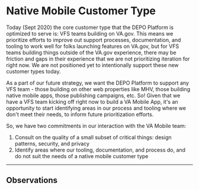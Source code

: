 # Native Mobile Customer Type

Today (Sept 2020) the core customer type that the DEPO Platform is optimized to serve is: VFS teams building on VA.gov. This means we prioritize efforts to improve out support processes, documentation, and tooling to work well for folks launching features on VA.gov, but for VFS teams building things outside of the VA.gov experience, there may be friction and gaps in their experience that we are not prioritizing iteration for right now. We are not positioned yet to intentionally support these new customer types today.

As a part of our future strategy, we want the DEPO Platform to support any VFS team - those building on other web properties like MHV, those building native mobile apps, those publishing campaigns, etc. So! Given that we have a VFS team kicking off right now to build a VA Mobile App, it's an opportunity to start identifying areas in our process and tooling where we don't meet their needs, to inform future prioritization efforts.

So, we have two commitments in our interaction with the VA Mobile team:

1) Consult on the quality of a small subset of critical things: design patterns, security, and privacy
2) Identify areas where our tooling, documentation, and process do, and do not suit the needs of a native mobile customer type

---

## Observations

